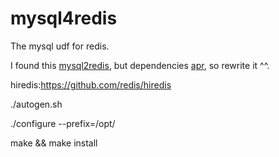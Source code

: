 # mysql4redis
The mysql udf for redis.

I found this [mysql2redis](https://github.com/dawnbreaks/mysql2redis), but dependencies [apr](http://apr.apache.org/download.cgi), so rewrite it ^^.

hiredis:https://github.com/redis/hiredis

./autogen.sh

./configure --prefix=/opt/

make && make install
